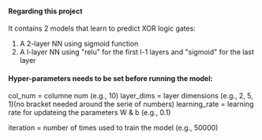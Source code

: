 #### Regarding this project
It contains 2 models that learn to predict XOR logic gates:

1. A 2-layer NN using sigmoid function
2. A l-layer NN using "relu" for the first l-1 layers and "sigmoid" for the last layer

#### Hyper-parameters needs to be set before running the model:
col_num = columne num (e.g., 10)
layer_dims = layer dimensions (e.g., 2, 5, 1)(no bracket needed around the serie of numbers)
learning_rate = learning rate for updateing the parameters W & b (e.g., 0.1)

iteration = number of times used to train the model (e.g., 50000)